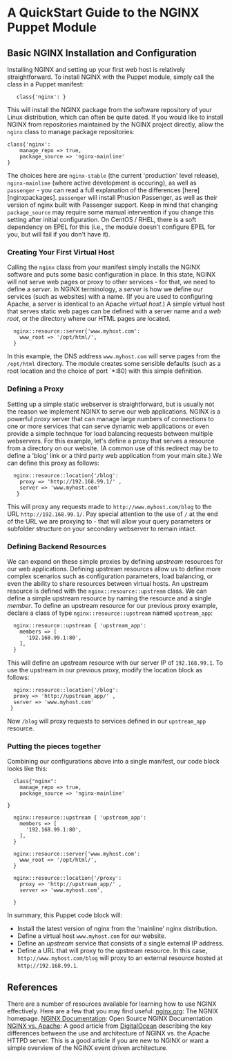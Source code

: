 # A QuickStart Guide to the NGINX Puppet Module

## Basic NGINX Installation and Configuration

Installing NGINX and setting up your first web host is relatively straightforward.  To install
NGINX with the Puppet module, simply call the class in a Puppet manifest:
```
   class{'nginx': }
```
This will install the NGINX package from the software repository of your Linux distribution, which can often be quite dated.  If you would like to install NGINX from repositories maintained by the NGINX project directly, allow the `nginx` class to manage package repositories:

```
class{'nginx':
    manage_repo => true,
    package_source => 'nginx-mainline'
}
```
The choices here are `nginx-stable` (the current 'production' level release), `nginx-mainline` (where active development is occuring), as well as `passenger` - you can read a full explanation of the differences [here][nginxpackages]. `passenger` will install Phusion Passenger, as well as their version of nginx built with Passenger support. Keep in mind that changing `package_source` may require some manual intervention if you change this setting after initial configuration. On CentOS / RHEL, there is a soft dependency on EPEL for this (i.e., the module doesn't configure EPEL for you, but will fail if you don't have it).

### Creating Your First Virtual Host

Calling the `nginx` class from your manifest simply installs the NGINX software and puts some basic configuration in place.  In this state, NGINX will not serve web pages or proxy to other services - for that, we need to define a *server*.  In NGINX terminology, a *server* is how we define our services (such as websites) with a name.  (If you are used to configuring Apache, a server is identical to an Apache *virtual host*.)  A simple virtual host that serves static web pages can be defined with a server name and a *web root*, or the directory where our HTML pages are located.

```
  nginx::resource::server{'www.myhost.com':
    www_root => '/opt/html/',
  }
```
In this example, the DNS address `www.myhost.com` will serve pages from the `/opt/html` directory.  The module creates some sensible defaults (such as a root location and the choice of port `*:80) with this simple definition.

### Defining a Proxy

Setting up a simple static webserver is straightforward, but is usually not the reason we implement NGINX to serve our web applications.  NGINX is a powerful *proxy* server that can manage large numbers of connections to one or more services that can serve dynamic web applications or even provide a simple technque for load balancing requests between multiple webservers.  For this example, let's define a proxy that serves a resource from a directory on our website. (A common use of this redirect may be to define a 'blog' link or a third party web application from your main site.)  We can define this proxy as follows:

```
  nginx::resource::location{'/blog':
    proxy => 'http://192.168.99.1/' ,
    server => 'www.myhost.com'
   }
```
This will proxy any requests made to `http://www.myhost.com/blog` to the URL `http://192.168.99.1/`.  Pay special attention to the use of `/` at the end of the URL we are proxying to - that will allow your query parameters or subfolder structure on your secondary webserver to remain intact.  

### Defining Backend Resources

We can expand on these simple proxies by defining *upstream* resources for our web applications.  Defining upstream resources allow us to define more complex scenarios such as configuration parameters, load balancing, or even the ability to share resources between virtual hosts. An upstream resource is defined with the `nginx::resource::upstream` class.  We can define a simple upstream resource by naming the resource and a single *member*.  To define an upstream resource for our previous proxy example, declare a class of type `nginx::resource::upstream` named `upstream_app`:

```
  nginx::resource::upstream { 'upstream_app':
    members => [
      '192.168.99.1:80',
    ],
  }
  ```
  This will define an upstream resource with our server IP of `192.168.99.1`.  To use the upstream in our previous proxy, modify the location block as follows:
  
  ```
    nginx::resource::location{'/blog':
    proxy => 'http://upstream_app/' ,
    server => 'www.myhost.com'
   }
```
Now `/blog` will proxy requests to services defined in our `upstream_app` resource.

### Putting the pieces together

Combining our configurations above into a single manifest, our code block looks like this:

```
  class{"nginx":
    manage_repo => true,
    package_source => 'nginx-mainline'

}

  nginx::resource::upstream { 'upstream_app':
    members => [
      '192.168.99.1:80',
    ],
  }

  nginx::resource::server{'www.myhost.com':
    www_root => '/opt/html/',
  }

  nginx::resource::location{'/proxy':
    proxy => 'http://upstream_app/' ,
    server => 'www.myhost.com',

  }
```  

In summary, this Puppet code block will:
* Install the latest version of nginx from the 'mainline' nginx distribution.
* Define a virtual host `www.myhost.com` for our website.
* Define an *upstream* service that consists of a single external IP address.
* Define a URL that will proxy to the upstream resource.  In this case,  `http://www.myhost.com/blog` will proxy to an external resource hosted at `http://192.168.99.1`.

## References
There are a number of resources available for learning how to use NGINX effectively.  Here are a few that you may find useful:
[nginx.org][nginx]:  The NGNIX homepage.
[NGINX Documentation][nginxdocs]: Open Source NGINX Documentation
[NGINX vs. Apache][nginxvsapache]: A good article from [DigitalOcean][] describing the key differences between the use and architecture of NGINX vs. the Apache HTTPD server.  This is a good article if you are new to NGINX or want a simple overview of the NGINX event driven architecture.

[nginx]: http://ngnix.org
[phpfpm]: http://php-fpm.org
[nginxdocs]: http://nginx.org/en/docs/
[puppetlabsapache]: https://forge.puppetlabs.com/puppetlabs/apache
[digitalocean]: https://www.digitalocean.com
[nginxvsapache]: https://www.digitalocean.com/community/tutorials/apache-vs-nginx-practical-considerations
